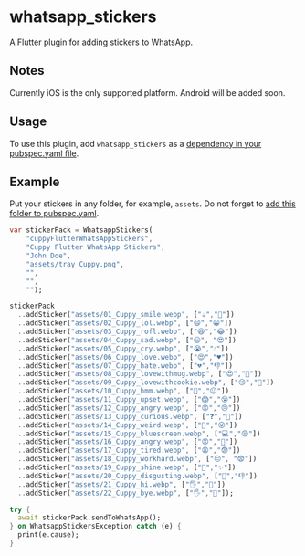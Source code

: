 # whatsapp_stickers

A Flutter plugin for adding stickers to WhatsApp.

## Notes

Currently iOS is the only supported platform. Android will be added soon.

## Usage

To use this plugin, add `whatsapp_stickers` as a [dependency in your pubspec.yaml file](https://flutter.io/platform-plugins/).

## Example

Put your stickers in any folder, for example, `assets`. Do not forget to [add this folder to pubspec.yaml](https://flutter.dev/docs/development/ui/assets-and-images).

```dart
var stickerPack = WhatsappStickers(
    "cuppyFlutterWhatsAppStickers",
    "Cuppy Flutter WhatsApp Stickers",
    "John Doe",
    "assets/tray_Cuppy.png",
    "",
    "",
    "");

stickerPack
  ..addSticker("assets/01_Cuppy_smile.webp", ["☕","🙂"])
  ..addSticker("assets/02_Cuppy_lol.webp", ["😄","😀"])
  ..addSticker("assets/03_Cuppy_rofl.webp", ["😆","😂"])
  ..addSticker("assets/04_Cuppy_sad.webp", ["😃", "😍"])
  ..addSticker("assets/05_Cuppy_cry.webp", ["😭","💧"])
  ..addSticker("assets/06_Cuppy_love.webp", ["😍","♥"])
  ..addSticker("assets/07_Cuppy_hate.webp", ["💔","👎"])
  ..addSticker("assets/08_Cuppy_lovewithmug.webp", ["😍","💑"])
  ..addSticker("assets/09_Cuppy_lovewithcookie.webp", ["😘","🍪"])
  ..addSticker("assets/10_Cuppy_hmm.webp", ["🤔","😐"])
  ..addSticker("assets/11_Cuppy_upset.webp", ["😱","😵"])
  ..addSticker("assets/12_Cuppy_angry.webp", ["😡","😠"])
  ..addSticker("assets/13_Cuppy_curious.webp", ["❓","🤔"])
  ..addSticker("assets/14_Cuppy_weird.webp", ["🌈","😜"])
  ..addSticker("assets/15_Cuppy_bluescreen.webp", ["💻","😩"])
  ..addSticker("assets/16_Cuppy_angry.webp", ["😡","😤"])
  ..addSticker("assets/17_Cuppy_tired.webp", ["😩","😨"])
  ..addSticker("assets/18_Cuppy_workhard.webp", ["😔", "😨"])
  ..addSticker("assets/19_Cuppy_shine.webp", ["🎉","✨"])
  ..addSticker("assets/20_Cuppy_disgusting.webp", ["🤮","👎"])
  ..addSticker("assets/21_Cuppy_hi.webp", ["🖐","🙋"])
  ..addSticker("assets/22_Cuppy_bye.webp", ["🖐","👋"]);

try {
  await stickerPack.sendToWhatsApp();
} on WhatsappStickersException catch (e) {
  print(e.cause);
}

```

